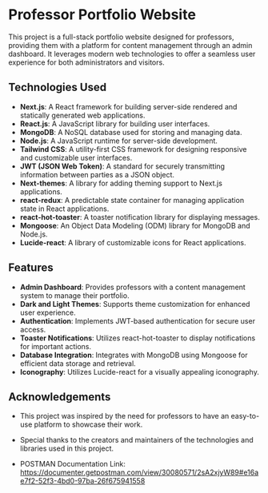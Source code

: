 # Professor Portfolio Website

This project is a full-stack portfolio website designed for professors, providing them with a platform for content management through an admin dashboard. It leverages modern web technologies to offer a seamless user experience for both administrators and visitors.

## Technologies Used

- **Next.js**: A React framework for building server-side rendered and statically generated web applications.
- **React.js**: A JavaScript library for building user interfaces.
- **MongoDB**: A NoSQL database used for storing and managing data.
- **Node.js**: A JavaScript runtime for server-side development.
- **Tailwind CSS**: A utility-first CSS framework for designing responsive and customizable user interfaces.
- **JWT (JSON Web Token)**: A standard for securely transmitting information between parties as a JSON object.
- **Next-themes**: A library for adding theming support to Next.js applications.
- **react-redux**: A predictable state container for managing application state in React applications.
- **react-hot-toaster**: A toaster notification library for displaying messages.
- **Mongoose**: An Object Data Modeling (ODM) library for MongoDB and Node.js.
- **Lucide-react**: A library of customizable icons for React applications.

## Features

- **Admin Dashboard**: Provides professors with a content management system to manage their portfolio.
- **Dark and Light Themes**: Supports theme customization for enhanced user experience.
- **Authentication**: Implements JWT-based authentication for secure user access.
- **Toaster Notifications**: Utilizes react-hot-toaster to display notifications for important actions.
- **Database Integration**: Integrates with MongoDB using Mongoose for efficient data storage and retrieval.
- **Iconography**: Utilizes Lucide-react for a visually appealing iconography.

## Acknowledgements

- This project was inspired by the need for professors to have an easy-to-use platform to showcase their work.
- Special thanks to the creators and maintainers of the technologies and libraries used in this project.

- POSTMAN Documentation Link: https://documenter.getpostman.com/view/30080571/2sA2xjyW89#e16ae7f2-52f3-4bd0-97ba-26f675941558
